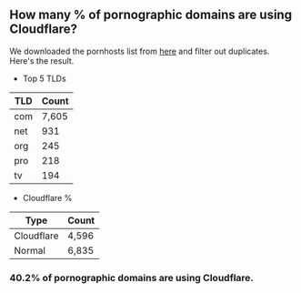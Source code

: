 ## How many % of pornographic domains are using Cloudflare?


We downloaded the pornhosts list from [here](https://mypdns.org/my-privacy-dns/porn-records) and filter out duplicates.
Here's the result.


[//]: # (start replacement)


- Top 5 TLDs

| TLD | Count |
| --- | --- |
| com | 7,605 |
| net | 931 |
| org | 245 |
| pro | 218 |
| tv | 194 |


- Cloudflare %

| Type | Count |
| --- | --- |
| Cloudflare | 4,596 |
| Normal | 6,835 |


### 40.2% of pornographic domains are using Cloudflare.
